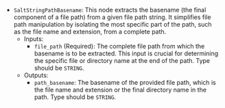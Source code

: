 - `SaltStringPathBasename`: This node extracts the basename (the final component of a file path) from a given file path string. It simplifies file path manipulation by isolating the most specific part of the path, such as the file name and extension, from a complete path.
    - Inputs:
        - `file_path` (Required): The complete file path from which the basename is to be extracted. This input is crucial for determining the specific file or directory name at the end of the path. Type should be `STRING`.
    - Outputs:
        - `path_basename`: The basename of the provided file path, which is the file name and extension or the final directory name in the path. Type should be `STRING`.
